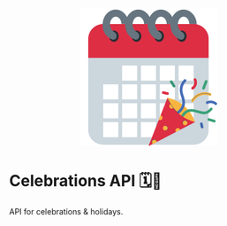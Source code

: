 <p align="center"><img width="250px" src="./docs/_media/logo.png"></p>

# Celebrations API 🗓️🎉

API for celebrations & holidays.
